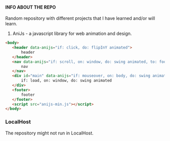 #### INFO ABOUT THE REPO
Random repository with different projects that I have learned and/or will learn.

1. AniJs - a javascript library for web animation and design.
 ```html
<body>
    <header data-anijs="if: click, do: flipInY animated">
        header
    </header>
    <nav data-anijs="if: scroll, on: window, do: swing animated, to: footer">
        nav
    </nav>
    <div id="main" data-anijs="if: mouseover, on: body, do: swing animated">
        if: load, on: window, do: swing animated
    </div>
    <footer>
        footer
    </footer>
    <script src="anijs-min.js"></script>
</body>
```


### LocalHost
 The repository might not run in LocalHost.

